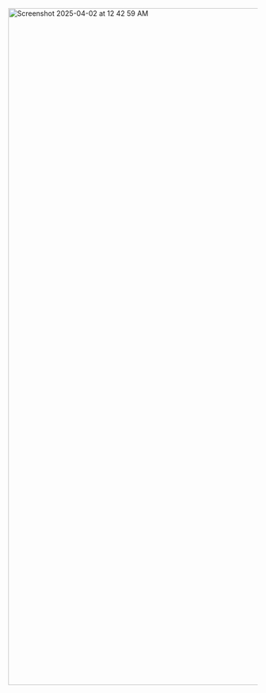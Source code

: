 

<img width="1366" alt="Screenshot 2025-04-02 at 12 42 59 AM" src="https://github.com/user-attachments/assets/8f3734e9-6d92-4844-8f37-db17f5ec787d" />
